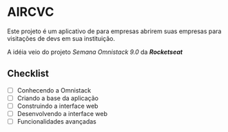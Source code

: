 # AIRCVC

Este projeto é um aplicativo de para empresas abrirem suas empresas para visitações de devs em sua instituição.

A idéia veio do projeto *Semana Omnistack 9.0* da ***Rocketseat***

## Checklist

- [  ] Conhecendo a Omnistack
- [  ] Criando a base da aplicação
- [  ] Construindo a interface web
- [  ] Desenvolvendo a interface web
- [  ] Funcionalidades avançadas
